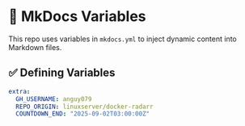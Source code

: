 # 🧬 MkDocs Variables

This repo uses variables in `mkdocs.yml` to inject dynamic content into Markdown files.

## ✅ Defining Variables

```yaml
extra:
  GH_USERNAME: anguy079
  REPO_ORIGIN: linuxserver/docker-radarr
  COUNTDOWN_END: "2025-09-02T03:00:00Z"
```
